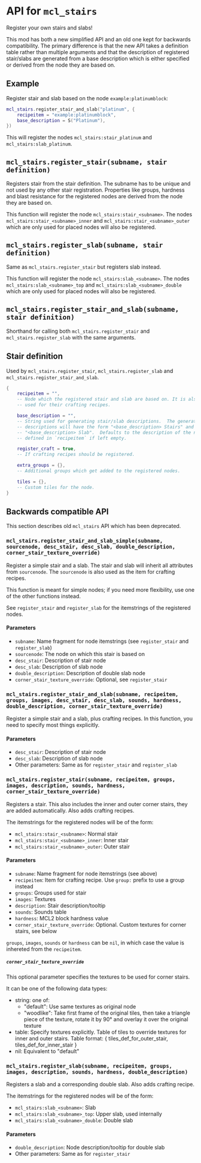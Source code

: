 # API for `mcl_stairs`
Register your own stairs and slabs!

This mod has both a new simplified API and an old one kept for backwards
compatibility.  The primary difference is that the new API takes a definition
table rather than multiple arguments and that the description of registered
stair/slabs are generated from a base description which is either specified or
derived from the node they are based on.

## Example
Register stair and slab based on the node `example:platinumblock`:

```lua
mcl_stairs.register_stair_and_slab("platinum", {
    recipeitem = "example:platinumblock",
    base_description = S("Platinum"),
})
```

This will register the nodes `mcl_stairs:stair_platinum` and
`mcl_stairs:slab_platinum`.

## `mcl_stairs.register_stair(subname, stair definition)`
Registers stair from the stair definition.  The subname has to be unique and
not used by any other stair registration.  Properties like groups, hardness and
blast resistance for the registered nodes are derived from the node they are
based on.

This function will register the node `mcl_stairs:stair_<subname>`.  The nodes
`mcl_stairs:stair_<subname>_inner` and `mcl_stairs:stair_<subname>_outer` which
are only used for placed nodes will also be registered.

## `mcl_stairs.register_slab(subname, stair definition)`
Same as `mcl_stairs.register_stair` but registers slab instead.

This function will register the node `mcl_stairs:slab_<subname>`.  The nodes
`mcl_stairs:slab_<subname>_top` and `mcl_stairs:slab_<subname>_double` which
are only used for placed nodes will also be registered.

## `mcl_stairs.register_stair_and_slab(subname, stair definition)`
Shorthand for calling both `mcl_stairs.register_stair` and
`mcl_stairs.register_slab` with the same arguments.

## Stair definition
Used by `mcl_stairs.register_stair`, `mcl_stairs.register_slab` and
`mcl_stairs.register_stair_and_slab`.

```lua
{
    recipeitem = "",
    -- Node which the registered stair and slab are based on. It is also
    -- used for their crafting recipes.

    base_description = "",
    -- String used for generating stair/slab descriptions.  The generated
    -- descriptions will have the form "<base_description> Stairs" and
    -- "<base_description> Slab".  Defaults to the description of the node
    -- defined in `recipeitem` if left empty.

    register_craft = true,
    -- If crafting recipes should be registered.

    extra_groups = {},
    -- Additional groups which get added to the registered nodes.

    tiles = {},
    -- Custom tiles for the node.
}
```

## Backwards compatible API
This section describes old `mcl_stairs` API which has been deprecated.

### `mcl_stairs.register_stair_and_slab_simple(subname, sourcenode, desc_stair, desc_slab, double_description, corner_stair_texture_override)`
Register a simple stair and a slab. The stair and slab will inherit all attributes from `sourcenode`. The `sourcenode` is also used as the item for crafting recipes.

This function is meant for simple nodes; if you need more flexibility, use one of the other functions instead.

See `register_stair` and `register_slab` for the itemstrings of the registered nodes.

#### Parameters
* `subname`: Name fragment for node itemstrings (see `register_stair` and `register_slab`)
* `sourcenode`: The node on which this stair is based on
* `desc_stair`: Description of stair node
* `desc_slab`: Description of slab node
* `double_description`: Description of double slab node
* `corner_stair_texture_override`: Optional, see `register_stair`

### `mcl_stairs.register_stair_and_slab(subname, recipeitem, groups, images, desc_stair, desc_slab, sounds, hardness, double_description, corner_stair_texture_override)`
Register a simple stair and a slab, plus crafting recipes. In this function, you need to specify most things explicitly.

#### Parameters
* `desc_stair`: Description of stair node
* `desc_slab`: Description of slab node
* Other parameters: Same as for `register_stair` and `register_slab`

### `mcl_stairs.register_stair(subname, recipeitem, groups, images, description, sounds, hardness, corner_stair_texture_override)`
Registers a stair. This also includes the inner and outer corner stairs, they are added automatically. Also adds crafting recipes.

The itemstrings for the registered nodes will be of the form:

* `mcl_stairs:stair_<subname>`: Normal stair
* `mcl_stairs:stair_<subname>_inner`: Inner stair
* `mcl_stairs:stair_<subname>_outer`: Outer stair

#### Parameters
* `subname`: Name fragment for node itemstrings (see above)
* `recipeitem`: Item for crafting recipe. Use `group:` prefix to use a group instead
* `groups`: Groups used for stair
* `images`: Textures
* `description`: Stair description/tooltip
* `sounds`: Sounds table
* `hardness`: MCL2 block hardness value
* `corner_stair_texture_override`: Optional. Custom textures for corner stairs, see below

`groups`, `images`, `sounds` or `hardness` can be `nil`, in which case the value is inhereted from the `recipeitem`.

##### `corner_stair_texture_override`
This optional parameter specifies the textures to be used for corner stairs. 

It can be one of the following data types:

* string: one of:
    * "default": Use same textures as original node
    * "woodlike": Take first frame of the original tiles, then take a triangle piece
                  of the texture, rotate it by 90° and overlay it over the original texture
* table: Specify textures explicitly. Table of tiles to override textures for
         inner and outer stairs. Table format:
             { tiles_def_for_outer_stair, tiles_def_for_inner_stair }
* nil: Equivalent to "default"

### `mcl_stairs.register_slab(subname, recipeitem, groups, images, description, sounds, hardness, double_description)`
Registers a slab and a corresponding double slab. Also adds crafting recipe.

The itemstrings for the registered nodes will be of the form:

* `mcl_stairs:slab_<subname>`: Slab
* `mcl_stairs:slab_<subname>_top`: Upper slab, used internally
* `mcl_stairs:slab_<subname>_double`: Double slab

#### Parameters
* `double_description`: Node description/tooltip for double slab
* Other parameters: Same as for `register_stair`
